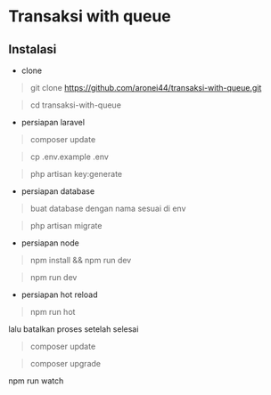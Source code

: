 # Transaksi with queue

## Instalasi

- clone
> git clone https://github.com/aronei44/transaksi-with-queue.git

> cd transaksi-with-queue

- persiapan laravel

> composer update

> cp .env.example .env

> php artisan key:generate

- persiapan database

> buat database dengan nama sesuai di env

> php artisan migrate

- persiapan node

> npm install && npm run dev

> npm run dev

- persiapan hot reload

> npm run hot 

lalu batalkan proses setelah selesai

> composer update

> composer upgrade

npm run watch
